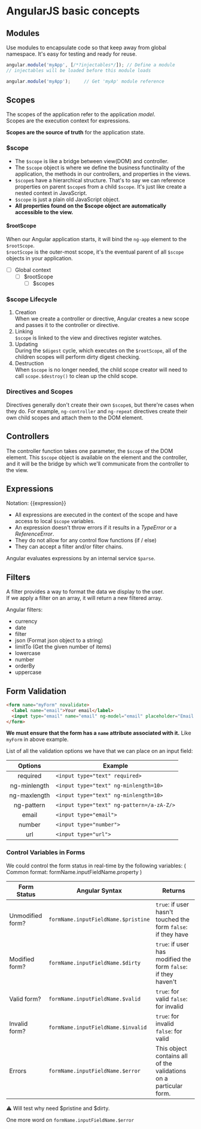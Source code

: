 # AngularJS basic concepts

## Modules

Use modules to encapsulate code so that keep away from global namespace. It's easy for testing and ready for reuse.
```javascript
angular.module('myApp', [/*?injectables*/]); // Define a module
// injectables will be loaded before this module loads

angular.module('myApp');     // Get 'myAp' module reference
```

## Scopes

The scopes of the application refer to the application *model*.  
Scopes are the execution context for expressions.

**Scopes are the source of truth** for the application state.

### $scope

* The `$scope` is like a bridge between view(DOM) and controller.  
* The `$scope` object is where we define the business functinality of the application, the methods in our controllers, and properties in the views.  
* `$scope`s have a hierarchical structure. That's to say we can reference properties on parent `$scope`s from a child `$scope`. It's just like create a nested context in JavaScript.  
* `$scope` is just a plain old JavaScript object.  
* **All properties found on the $scope object are automatically accessible to the view.**


#### $rootScope

When our Angular application starts, it will bind the `ng-app` element to the `$rootScope`.  
`$rootScope` is the outer-most scope, it's the eventual parent of all `$scope` objects in your application.  
- [ ] Global context
  - [ ] $rootScope
    - [ ] $scopes

### $scope Lifecycle

1. Creation  
When we create a controller or directive, Angular creates a new scope and passes it to the controller or directive.
2. Linking  
`$scope` is linked to the view and directives register watches.
3. Updating  
During the `$digest` cycle, which executes on the `$rootScope`, all of the children scopes will perform dirty digest checking.
4. Destruction  
When `$scope` is no longer needed, the child scope creator will need to call `scope.$destroy()` to clean up the child scope.

### Directives and Scopes

Directives generally don't create their own `$scope`s, but there're cases when they do. For example, `ng-controller` and `ng-repeat` directives create their own child scopes and attach them to the DOM element.

## Controllers

The controller function takes one parameter, the `$scope` of the DOM element. This `$scope` object is available on the element and the controller, and it will be the bridge by which we'll communicate from the controller to the view.

## Expressions

Notation: {{expression}}

* All expressions are executed in the context of the scope and have access to local `$scope` variables.
* An expression doesn't throw errors if it results in a *TypeError* or a *ReferenceError*.
* They do not allow for any control flow functions (if / else)
* They can accept a filter and/or filter chains.

Angular evaluates expressions by an internal service `$parse`.

## Filters

A filter provides a way to format the data we display to the user.  
If we apply a filter on an array, it will return a new filtered array.

Angular filters:
* currency
* date
* filter
* json (Format json object to a string)
* limitTo (Get the given number of items)
* lowercase
* number
* orderBy
* uppercase

## Form Validation

```html
<form name="myForm" novalidate>
  <label name="email">Your email</label>
  <input type="email" name="email" ng-model="email" placeholder="Email Address" />
</form>
```

**We must ensure that the form has a `name` attribute associated with it.** Like `myForm` in above example.

List of all the validation options we have that we can place on an input field:

| Options      | Example                                   |
| :----------: | ----------------------------------------- |
| required     | `<input type="text" required>`            |
| ng-minlength | `<input type="text" ng-minlength=10>`     |
| ng-maxlength | `<input type="text" ng-minlength=10>`     |
| ng-pattern   | `<input type="text" ng-pattern=/a-zA-Z/>` |
| email        | `<input type="email">`                    |
| number       | `<input type="number">`                   |
| url          | `<input type="url">`                      |

### Control Variables in Forms

We could control the form status in real-time by the following variables:
( Common format: formName.inputFieldName.property )

| Form Status      | Angular Syntax                      | Returns                                                           |
| ---------------- | ------------------------------------|------------------------------------------------------------------ |
| Unmodified form? | `formName.inputFieldName.$pristine` | `true`: if user hasn't touched the form  `false`: if they have    |
| Modified form?   | `formName.inputFieldName.$dirty`    | `true`: if user has modified the form  `false`: if they haven't   |
| Valid form?      | `formName.inputFieldName.$valid`    | `true`: for valid  `false`: for invalid                           |
| Invalid form?    | `formName.inputFieldName.$invalid`  | `true`: for invalid  `false`: for valid                           |
| Errors           | `formName.inputFieldName.$error`    | This object contains all of the validations on a particular form. |
:warning: Will test why need $pristine and $dirty.

One more word on `formName.inputFieldName.$error`
